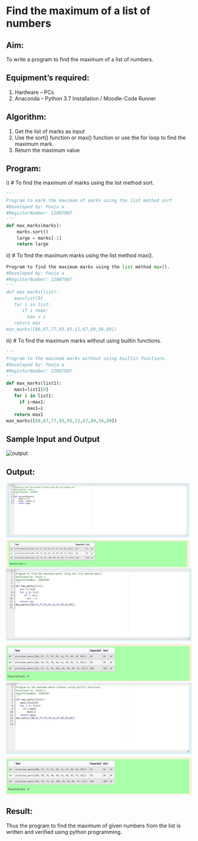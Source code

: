 # Find the maximum of a list of numbers
## Aim:
To write a program to find the maximum of a list of numbers.
## Equipment’s required:
1.	Hardware – PCs
2.	Anaconda – Python 3.7 Installation / Moodle-Code Runner
## Algorithm:
1.	Get the list of marks as input
2.	Use the sort() function or max() function or use the for loop to find the maximum mark.
3.	Return the maximum value
## Program:

i)	# To find the maximum of marks using the list method sort.
```Python
''' 
Program to mark the maximum of marks using the list method sort
#Developed by: Pooja a
#RegisterNumber: 22007907
'''
def max_marks(marks):
    marks.sort()
    large = marks[-1]
    return large
```

ii)	# To find the maximum marks using the list method max().
```Python
Program to find the maximum marks using the list method max().
#Developed by: Pooja a
#RegisterNumber: 22007907
'''
def max_marks(list):
   max=list[0]
   for i in list:
      if i >max:
        max = i
   return max           
max_marks([88,67,77,93,95,11,67,89,56,89])

```

iii) # To find the maximum marks without using builtin functions.
```Python
''' 
Program to the maximum marks without using builtin functions.
#Developed by: Pooja a
#RegisterNumber: 22007907
'''
def max_marks(list1):
   max1=list1[0]
   for i in list1:
     if i>max1:
        max1=i
   return max1
max_marks([88,67,77,93,95,11,67,89,56,89]) 
```
## Sample Input and Output
![output](./img/max_marks1.jpg) 

## Output:
![](find1.png)
![](./find2.png)
![](./find3.png)


## Result:
Thus the program to find the maximum of given numbers from the list is written and verified using python programming.